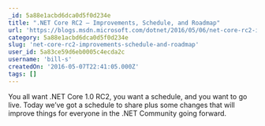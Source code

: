 ```yaml
---
_id: 5a88e1acbd6dca0d5f0d234e
title: ".NET Core RC2 – Improvements, Schedule, and Roadmap"
url: 'https://blogs.msdn.microsoft.com/dotnet/2016/05/06/net-core-rc2-improvements-schedule-and-roadmap/'
category: 5a88e1acbd6dca0d5f0d234e
slug: 'net-core-rc2-improvements-schedule-and-roadmap'
user_id: 5a83ce59d6eb0005c4ecda2c
username: 'bill-s'
createdOn: '2016-05-07T22:41:05.000Z'
tags: []
---
```


You all want .NET Core 1.0 RC2, you want a schedule, and you want to go live. Today we’ve got a schedule to share plus some changes that will improve things for everyone in the .NET Community going forward.
